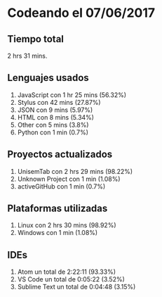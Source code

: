 # Codeando el 07/06/2017

## Tiempo total
2 hrs 31 mins.

## Lenguajes usados
1. JavaScript con 1 hr 25 mins (56.32%)
1. Stylus con 42 mins (27.87%)
1. JSON con 9 mins (5.97%)
1. HTML con 8 mins (5.34%)
1. Other con 5 mins (3.8%)
1. Python con 1 min (0.7%)

## Proyectos actualizados
1. UnisemTab con 2 hrs 29 mins (98.22%)
1. Unknown Project con 1 min (1.08%)
1. activeGitHub con 1 min (0.7%)

## Plataformas utilizadas
1. Linux con 2 hrs 30 mins (98.92%)
1. Windows con 1 min (1.08%)

## IDEs
1. Atom un total de 2:22:11 (93.33%)
1. VS Code un total de 0:05:22 (3.52%)
1. Sublime Text un total de 0:04:48 (3.15%)
